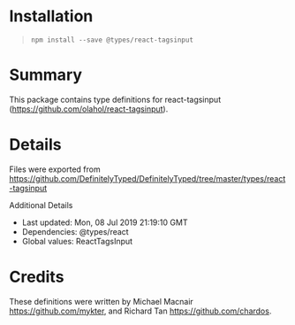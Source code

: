 # Installation
> `npm install --save @types/react-tagsinput`

# Summary
This package contains type definitions for react-tagsinput (https://github.com/olahol/react-tagsinput).

# Details
Files were exported from https://github.com/DefinitelyTyped/DefinitelyTyped/tree/master/types/react-tagsinput

Additional Details
 * Last updated: Mon, 08 Jul 2019 21:19:10 GMT
 * Dependencies: @types/react
 * Global values: ReactTagsInput

# Credits
These definitions were written by Michael Macnair <https://github.com/mykter>, and Richard Tan <https://github.com/chardos>.
